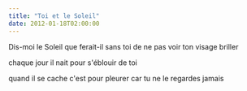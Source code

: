 ```yaml
---
title: "Toi et le Soleil"
date: 2012-01-18T02:00:00
---
```


Dis-moi
le Soleil que ferait-il sans toi
de ne pas voir ton visage briller

chaque jour il nait pour s'éblouir de toi

quand il se cache c'est pour pleurer
car tu ne le regardes jamais
